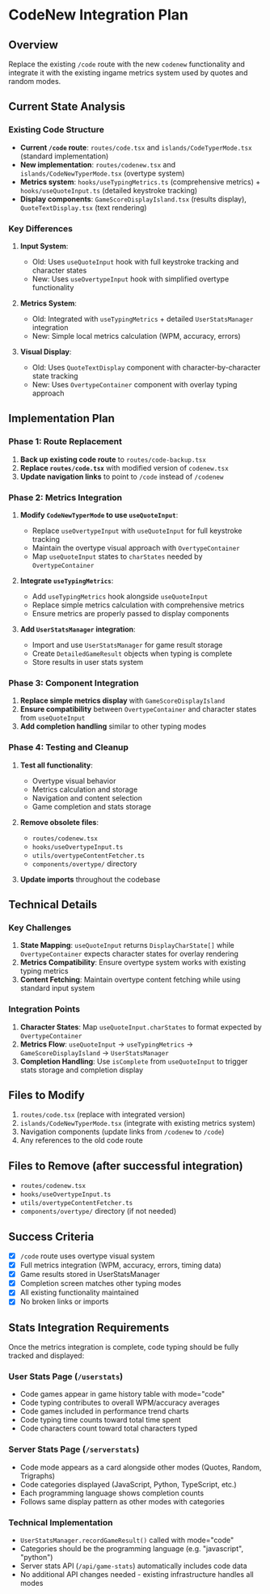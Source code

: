 # CodeNew Integration Plan

## Overview
Replace the existing `/code` route with the new `codenew` functionality and integrate it with the existing ingame metrics system used by quotes and random modes.

## Current State Analysis

### Existing Code Structure
- **Current `/code` route**: `routes/code.tsx` and `islands/CodeTyperMode.tsx` (standard implementation)
- **New implementation**: `routes/codenew.tsx` and `islands/CodeNewTyperMode.tsx` (overtype system)
- **Metrics system**: `hooks/useTypingMetrics.ts` (comprehensive metrics) + `hooks/useQuoteInput.ts` (detailed keystroke tracking)
- **Display components**: `GameScoreDisplayIsland.tsx` (results display), `QuoteTextDisplay.tsx` (text rendering)

### Key Differences
1. **Input System**:
   - Old: Uses `useQuoteInput` hook with full keystroke tracking and character states
   - New: Uses `useOvertypeInput` hook with simplified overtype functionality
   
2. **Metrics System**:
   - Old: Integrated with `useTypingMetrics` + detailed `UserStatsManager` integration
   - New: Simple local metrics calculation (WPM, accuracy, errors)
   
3. **Visual Display**:
   - Old: Uses `QuoteTextDisplay` component with character-by-character state tracking
   - New: Uses `OvertypeContainer` component with overlay typing approach

## Implementation Plan

### Phase 1: Route Replacement
1. **Back up existing code route** to `routes/code-backup.tsx`
2. **Replace `routes/code.tsx`** with modified version of `codenew.tsx`
3. **Update navigation links** to point to `/code` instead of `/codenew`

### Phase 2: Metrics Integration
1. **Modify `CodeNewTyperMode` to use `useQuoteInput`**:
   - Replace `useOvertypeInput` with `useQuoteInput` for full keystroke tracking
   - Maintain the overtype visual approach with `OvertypeContainer`
   - Map `useQuoteInput` states to `charStates` needed by `OvertypeContainer`

2. **Integrate `useTypingMetrics`**:
   - Add `useTypingMetrics` hook alongside `useQuoteInput`
   - Replace simple metrics calculation with comprehensive metrics
   - Ensure metrics are properly passed to display components

3. **Add `UserStatsManager` integration**:
   - Import and use `UserStatsManager` for game result storage
   - Create `DetailedGameResult` objects when typing is complete
   - Store results in user stats system

### Phase 3: Component Integration
1. **Replace simple metrics display** with `GameScoreDisplayIsland`
2. **Ensure compatibility** between `OvertypeContainer` and character states from `useQuoteInput`
3. **Add completion handling** similar to other typing modes

### Phase 4: Testing and Cleanup
1. **Test all functionality**:
   - Overtype visual behavior
   - Metrics calculation and storage
   - Navigation and content selection
   - Game completion and stats storage
   
2. **Remove obsolete files**:
   - `routes/codenew.tsx`
   - `hooks/useOvertypeInput.ts`
   - `utils/overtypeContentFetcher.ts`
   - `components/overtype/` directory

3. **Update imports** throughout the codebase

## Technical Details

### Key Challenges
1. **State Mapping**: `useQuoteInput` returns `DisplayCharState[]` while `OvertypeContainer` expects character states for overlay rendering
2. **Metrics Compatibility**: Ensure overtype system works with existing typing metrics
3. **Content Fetching**: Maintain overtype content fetching while using standard input system

### Integration Points
1. **Character States**: Map `useQuoteInput.charStates` to format expected by `OvertypeContainer`
2. **Metrics Flow**: `useQuoteInput` → `useTypingMetrics` → `GameScoreDisplayIsland` → `UserStatsManager`
3. **Completion Handling**: Use `isComplete` from `useQuoteInput` to trigger stats storage and completion display

## Files to Modify
1. `routes/code.tsx` (replace with integrated version)
2. `islands/CodeNewTyperMode.tsx` (integrate with existing metrics system)
3. Navigation components (update links from `/codenew` to `/code`)
4. Any references to the old code route

## Files to Remove (after successful integration)
- `routes/codenew.tsx`
- `hooks/useOvertypeInput.ts`
- `utils/overtypeContentFetcher.ts`
- `components/overtype/` directory (if not needed)

## Success Criteria
- [x] `/code` route uses overtype visual system
- [x] Full metrics integration (WPM, accuracy, errors, timing data)
- [x] Game results stored in UserStatsManager
- [x] Completion screen matches other typing modes
- [x] All existing functionality maintained
- [x] No broken links or imports

## Stats Integration Requirements
Once the metrics integration is complete, code typing should be fully tracked and displayed:

### User Stats Page (`/userstats`)
- Code games appear in game history table with mode="code"
- Code typing contributes to overall WPM/accuracy averages
- Code games included in performance trend charts
- Code typing time counts toward total time spent
- Code characters count toward total characters typed

### Server Stats Page (`/serverstats`)
- Code mode appears as a card alongside other modes (Quotes, Random, Trigraphs)
- Code categories displayed (JavaScript, Python, TypeScript, etc.)
- Each programming language shows completion counts
- Follows same display pattern as other modes with categories

### Technical Implementation
- `UserStatsManager.recordGameResult()` called with mode="code" 
- Categories should be the programming language (e.g. "javascript", "python")
- Server stats API (`/api/game-stats`) automatically includes code data
- No additional API changes needed - existing infrastructure handles all modes